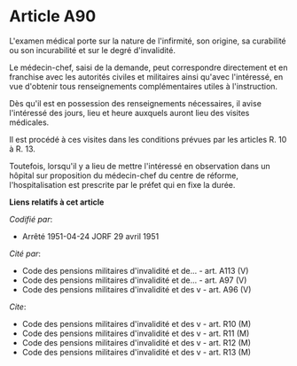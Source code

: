 # Article A90

L'examen médical porte sur la nature de l'infirmité, son origine, sa curabilité ou son incurabilité et sur le degré
d'invalidité.

Le médecin-chef, saisi de la demande, peut correspondre directement et en franchise avec les autorités civiles et militaires
ainsi qu'avec l'intéressé, en vue d'obtenir tous renseignements complémentaires utiles à l'instruction.

Dès qu'il est en possession des renseignements nécessaires, il avise l'intéressé des jours, lieu et heure auxquels auront
lieu des visites médicales.

Il est procédé à ces visites dans les conditions prévues par les articles R. 10 à R. 13.

Toutefois, lorsqu'il y a lieu de mettre l'intéressé en observation dans un hôpital sur proposition du médecin-chef du centre
de réforme, l'hospitalisation est prescrite par le préfet qui en fixe la durée.

**Liens relatifs à cet article**

_Codifié par_:

  - Arrêté 1951-04-24 JORF 29 avril 1951

_Cité par_:

  - Code des pensions militaires d'invalidité et de... - art. A113 (V)
  - Code des pensions militaires d'invalidité et de... - art. A97 (V)
  - Code des pensions militaires d'invalidité et des v - art. A96 (V)

_Cite_:

  - Code des pensions militaires d'invalidité et des v - art. R10 (M)
  - Code des pensions militaires d'invalidité et des v - art. R11 (M)
  - Code des pensions militaires d'invalidité et des v - art. R12 (M)
  - Code des pensions militaires d'invalidité et des v - art. R13 (M)
